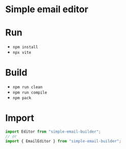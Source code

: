 # Simple email editor

# Run

- `npm install`
- `npx vite`

# Build

- `npm run clean`
- `npm run compile`
- `npm pack`

# Import

```js
import Editor from "simple-email-builder";
// or
import { EmailEditor } from "simple-email-builder";
```
